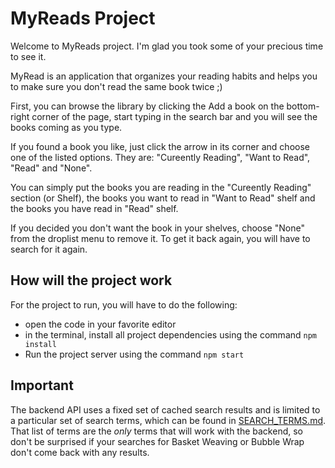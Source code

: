 # MyReads Project

Welcome to MyReads project. I'm glad you took some of your precious time to see it.

MyRead is an application that organizes your reading habits and helps you to make sure you don't read the same book twice ;)

First, you can browse the library by clicking the Add a book on the bottom-right corner of the page, start typing in the search bar and you will see the books coming as you type.

If you found a book you like, just click the arrow in its corner and choose one of the listed options. They are: "Cureently Reading", "Want to Read", "Read" and "None".

You can simply put the books you are reading in the "Cureently Reading" section (or Shelf), the books you want to read in "Want to Read" shelf and the books you have read in "Read" shelf.

If you decided you don't want the book in your shelves, choose "None" from the droplist menu to remove it. To get it back again, you will have to search for it again.


## How will the project work
For the project to run, you will have to do the following:
* open the code in your favorite editor
* in the terminal, install all project dependencies using the command `npm install`
* Run the project server using the command `npm start`

## Important
The backend API uses a fixed set of cached search results and is limited to a particular set of search terms, which can be found in [SEARCH_TERMS.md](SEARCH_TERMS.md). That list of terms are the _only_ terms that will work with the backend, so don't be surprised if your searches for Basket Weaving or Bubble Wrap don't come back with any results.